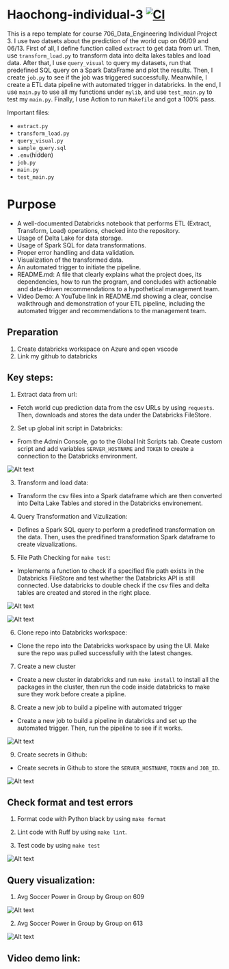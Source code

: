 # Haochong-individual-3 [![CI](https://github.com/nogibjj/Haochong-Individual-3/actions/workflows/cicd.yml/badge.svg)](https://github.com/nogibjj/Haochong-Individual-3/actions/workflows/cicd.yml)
This is a repo template for course 706_Data_Engineering Individual Project 3. I use two datsets about the prediction of the world cup on 06/09 and 06/13. First of all, I define function called `extract` to get data from url. Then, use `transform_load.py` to transform data into delta lakes tables and load data. After that, I use `query_visual` to query my datasets, run that predefined SQL query on a Spark DataFrame and plot the results. Then, I create `job.py` to see if the job was triggered successfully. Meanwhile, I create a ETL data pipeline with automated trigger in databricks. In the end, I use `main.py` to use all my functions under `mylib`, and use `test_main.py` to test my `main.py`. Finally, I use Action to run `Makefile` and got a 100% pass. 

Important files:
* `extract.py`
* `transform_load.py`
* `query_visual.py`
* `sample_query.sql`
* `.env`(hidden)
* `job.py`
* `main.py`
* `test_main.py`

# Purpose
- A well-documented Databricks notebook that performs ETL (Extract, Transform, Load) operations, checked into the repository.
- Usage of Delta Lake for data storage.
- Usage of Spark SQL for data transformations.
- Proper error handling and data validation.
- Visualization of the transformed data.
- An automated trigger to initiate the pipeline.
- README.md: A file that clearly explains what the project does, its dependencies, how to run the program, and concludes with actionable and data-driven recommendations to a hypothetical management team.
- Video Demo: A YouTube link in README.md showing a clear, concise walkthrough and demonstration of your ETL pipeline, including the automated trigger and recommendations to the management team.



## Preparation 
1. Create databricks workspace on Azure and open vscode
2. Link my github to databricks 

## Key steps:
1. Extract data from url:
- Fetch world cup prediction data from the csv URLs by using `requests`. Then, downloads and stores the data under the Databricks FileStore.

2. Set up global init script in Databricks:
- From the Admin Console, go to the Global Init Scripts tab. Create custom script and add variables `SERVER_HOSTNAME` and `TOKEN` to create a connection to the Databricks environment.

![Alt text](<Global init.png>)

3. Transform and load data:
- Transform the csv files into a Spark dataframe which are then converted into Delta Lake Tables and stored in the Databricks environement.

4. Query Transformation and Vizulization:
- Defines a Spark SQL query to perform a predefined transformation on the data. Then, uses the predifined transformation Spark dataframe to create vizualizations.

5. File Path Checking for `make test`:
- Implements a function to check if a specified file path exists in the Databricks FileStore and test whether the Databricks API is still connected. Use databricks to double check if the csv files and delta tables are created and stored in the right place.

![Alt text](Filestore.png)

![Alt text](<delta tables.png>)

6. Clone repo into Databricks workspace:
- Clone the repo into the Databricks workspace by using the UI. Make sure the repo was pulled successfully with the latest changes.

7. Create a new cluster
- Create a new cluster in databricks and run `make install` to install all the packages in the cluster, then run the code inside databricks to make sure they work before create a pipline.

8. Create a new job to build a pipeline with automated trigger
- Create a new job to build a pipeline in databricks and set up the automated trigger. Then, run the pipeline to see if it works.

![Alt text](pipeline.png)

9. Create secrets in Github:
- Create secrets in Github to store the `SERVER_HOSTNAME`, `TOKEN` and `JOB_ID`.

![Alt text](secrets.png)

## Check format and test errors
1. Format code with Python black by using `make format`

2. Lint code with Ruff by using `make lint`. 

3. Test code by using `make test`


![Alt text](<截屏2023-11-13 下午7.43.31.png>)


## Query visualization:
1. Avg Soccer Power in Group by Group on 609

![Alt text](qv1.png)

2. Avg Soccer Power in Group by Group on 613

![Alt text](qv2.png)

## Video demo link:





